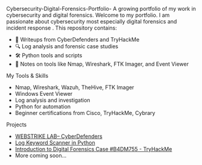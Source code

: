 Cybersecurity-Digital-Forensics-Portfolio-
A growing portfolio of my work in cybersecurity and digital forensics.
Welcome to my portfolio. I am passionate about cybersecurity most especially digital forensics and incident response . This repository contains:

- 🧪 Writeups from CyberDefenders and TryHackMe
- 🔍 Log analysis and forensic case studies
- 🛠️ Python tools and scripts
- 🔗 Notes on tools like Nmap, Wireshark, FTK Imager, and Event Viewer

 My Tools & Skills
- Nmap, Wireshark, Wazuh, TheHive, FTK Imager
- Windows Event Viewer
- Log analysis and investigation
- Python for automation
- Beginner certifications from Cisco, TryHackMe, Cybrary

 Projects
- [WEBSTRIKE LAB– CyberDefenders](Projects/cyberdefenders_webstrike_lab)
- [Log Keyword Scanner in Python](#)
- [Introduction to Digital Forensics Case #B4DM755 - TryHackMe](Projects/tryhackme_case_b4dm755#.md)
- More coming soon...
